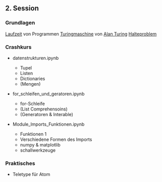 ## 2. Session

### Grundlagen

[Laufzeit](https://de.wikipedia.org/wiki/Laufzeit_(Informatik)) von Programmen
[Turingmaschine](https://de.wikipedia.org/wiki/Turingmaschine) von [Alan Turing](https://de.wikipedia.org/wiki/Alan_Turing)
[Halteproblem](https://de.wikipedia.org/wiki/Halteproblem)

### Crashkurs

* datenstrukturen.ipynb

  * Tupel
  * Listen
  * Dictionaries
  * (Mengen)
  
* for_schleifen_und_geratoren.ipynb

  * for-Schleife
  * (List Comprehensoins)
  * (Generatoren & Interable)
  
* Module_Imports_Funktionen.ipynb

  * Funktionen 1
  * Verschiedene Formen des Imports
  * numpy & matplotlib
  * schallwerkzeuge

### Praktisches

* Teletype für Atom
